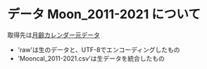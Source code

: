 # データ Moon_2011-2021 について
取得先は[月齢カレンダー元データ](http://koyomi8.com/databox.html#mooncal)

+ 'raw'は生のデータと、UTF-8でエンコーディングしたもの
+ 'Mooncal_2011-2021.csv'は生データを統合したもの